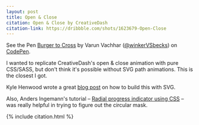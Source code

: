 ```yaml
---
layout: post
title: Open & Close
citation: Open & Close by CreativeDash
citation-link: https://dribbble.com/shots/1623679-Open-Close
---
```


<p data-height="368" data-theme-id="7569" data-slug-hash="mpjkd" data-default-tab="result" class='codepen'>See the Pen <a href='http://codepen.io/winkerVSbecks/pen/mpjkd/'>Burger to Cross</a> by Varun Vachhar (<a href='http://codepen.io/winkerVSbecks'>@winkerVSbecks</a>) on <a href='http://codepen.io'>CodePen</a>.</p>
<script async src="//codepen.io/assets/embed/ei.js"></script>

I wanted to replicate CreativeDash's open &amp; close animation with pure CSS/SASS, but don't think it's possible without SVG path animations. This is the closest I got.

Kyle Henwood wrote a great  [blog post](https://raygun.io/blog/2014/07/making-svg-html-burger-button) on how to build this with SVG.

Also, Anders Ingemann's tutorial &ndash;  [Radial progress indicator using CSS](https://medium.com/@andsens/radial-progress-indicator-using-css-a917b80c43f9) &ndash; was really helpful in trying to figure out the circular mask.

{% include citation.html %}
